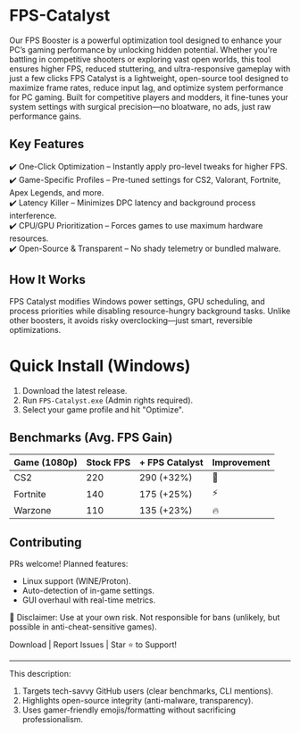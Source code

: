 # FPS-Catalyst
Our FPS Booster is a powerful optimization tool designed to enhance your PC’s gaming performance by unlocking hidden potential. Whether you're battling in competitive shooters or exploring vast open worlds, this tool ensures higher FPS, reduced stuttering, and ultra-responsive gameplay with just a few clicks
FPS Catalyst is a lightweight, open-source tool designed to maximize frame rates, reduce input lag, and optimize system performance for PC gaming. Built for competitive players and modders, it fine-tunes your system settings with surgical precision—no bloatware, no ads, just raw performance gains.  

## Key Features  
✔️ One-Click Optimization – Instantly apply pro-level tweaks for higher FPS.  
✔️ Game-Specific Profiles – Pre-tuned settings for CS2, Valorant, Fortnite, Apex Legends, and more.  
✔️ Latency Killer – Minimizes DPC latency and background process interference.  
✔️ CPU/GPU Prioritization – Forces games to use maximum hardware resources.  
✔️ Open-Source & Transparent – No shady telemetry or bundled malware.  

## How It Works  
FPS Catalyst modifies Windows power settings, GPU scheduling, and process priorities while disabling resource-hungry background tasks. Unlike other boosters, it avoids risky overclocking—just smart, reversible optimizations.  

# Quick Install (Windows)
1. Download the latest release.
2. Run `FPS-Catalyst.exe` (Admin rights required).
3. Select your game profile and hit "Optimize".
 

## Benchmarks (Avg. FPS Gain)  
| Game (1080p) | Stock FPS | + FPS Catalyst | Improvement |  
|--------------|---------|----------------|-------------|  
| CS2          | 220     | 290 (+32%)     | 🚀           |  
| Fortnite     | 140     | 175 (+25%)     | ⚡️           |  
| Warzone      | 110     | 135 (+23%)     | 🔥           |  

## Contributing  
PRs welcome! Planned features:  
- Linux support (WINE/Proton).  
- Auto-detection of in-game settings.  
- GUI overhaul with real-time metrics.  

📌 Disclaimer: Use at your own risk. Not responsible for bans (unlikely, but possible in anti-cheat-sensitive games).  

Download | Report Issues | Star ⭐️ to Support!  


---  

This description:  
1. Targets tech-savvy GitHub users (clear benchmarks, CLI mentions).  
2. Highlights open-source integrity (anti-malware, transparency).  
3. Uses gamer-friendly emojis/formatting without sacrificing professionalism.  
